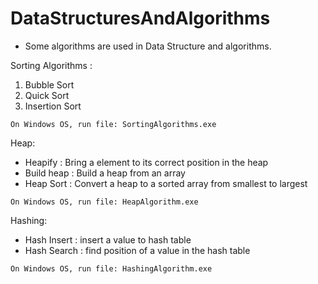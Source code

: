 # DataStructuresAndAlgorithms

* Some algorithms are used in Data Structure and algorithms.

Sorting Algorithms : 
  1. Bubble Sort
  2. Quick Sort
  3. Insertion Sort

` On Windows OS, run file: SortingAlgorithms.exe `

Heap:
  * Heapify : Bring a element to its correct position in the heap
  * Build heap : Build a heap from an array
  * Heap Sort : Convert a heap to a sorted array from smallest to largest


` On Windows OS, run file: HeapAlgorithm.exe `

Hashing:
  * Hash Insert : insert a value to hash table
  * Hash Search : find position of a value in the hash table

` On Windows OS, run file: HashingAlgorithm.exe `